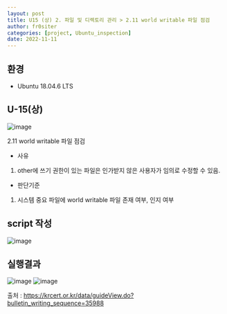 ```yaml
---
layout: post
title: U15 (상) 2. 파일 및 디렉토리 관리 > 2.11 world writable 파일 점검
author: fr0siter
categories: [project, Ubuntu_inspection]
date: 2022-11-11
---
```

## 환경

 - Ubuntu 18.04.6 LTS

 

## U-15(상)  
![image](https://user-images.githubusercontent.com/116713751/201318976-601c5720-bf1a-4858-915f-472fb411cd64.png)

2.11 world writable 파일 점검

 

- 사유

 1. other에 쓰기 권한이 있는 파일은 인가받지 않은 사용자가 임의로 수정할 수 있음.

 

- 판단기준

1. 시스템 중요 파일에 world writable 파일 존재 여부, 인지 여부

 

 

## script 작성  
![image](https://user-images.githubusercontent.com/116713751/201318992-53959f54-1127-43ad-aa76-3a6e0093759a.png)


 

 

## 실행결과  
![image](https://user-images.githubusercontent.com/116713751/201319008-950ad3d8-602c-4ea7-ba2e-988e1aef1651.png)
![image](https://user-images.githubusercontent.com/116713751/201319013-842f9996-6116-4e78-a64e-61a8ceed61b1.png)



 

 

출처 : https://krcert.or.kr/data/guideView.do?bulletin_writing_sequence=35988
